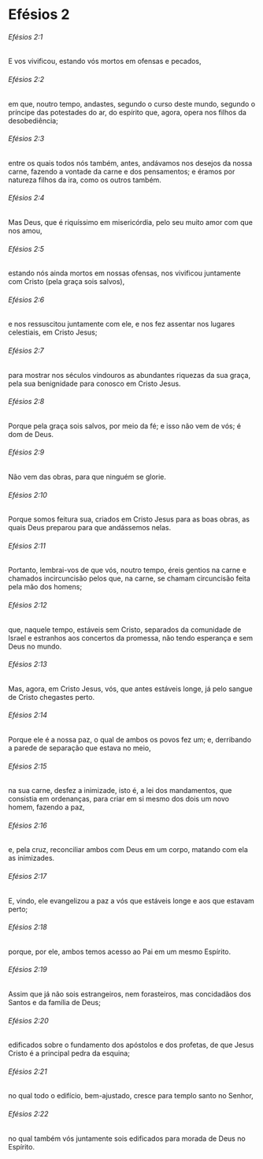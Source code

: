 # Efésios 2

###### Efésios 2:1

E vos vivificou, estando vós mortos em ofensas e pecados,

###### Efésios 2:2

em que, noutro tempo, andastes, segundo o curso deste mundo, segundo o príncipe das potestades do ar, do espírito que, agora, opera nos filhos da desobediência;

###### Efésios 2:3

entre os quais todos nós também, antes, andávamos nos desejos da nossa carne, fazendo a vontade da carne e dos pensamentos; e éramos por natureza filhos da ira, como os outros também.

###### Efésios 2:4

Mas Deus, que é riquíssimo em misericórdia, pelo seu muito amor com que nos amou,

###### Efésios 2:5

estando nós ainda mortos em nossas ofensas, nos vivificou juntamente com Cristo (pela graça sois salvos),

###### Efésios 2:6

e nos ressuscitou juntamente com ele, e nos fez assentar nos lugares celestiais, em Cristo Jesus;

###### Efésios 2:7

para mostrar nos séculos vindouros as abundantes riquezas da sua graça, pela sua benignidade para conosco em Cristo Jesus.

###### Efésios 2:8

Porque pela graça sois salvos, por meio da fé; e isso não vem de vós; é dom de Deus.

###### Efésios 2:9

Não vem das obras, para que ninguém se glorie.

###### Efésios 2:10

Porque somos feitura sua, criados em Cristo Jesus para as boas obras, as quais Deus preparou para que andássemos nelas.

###### Efésios 2:11

Portanto, lembrai-vos de que vós, noutro tempo, éreis gentios na carne e chamados incircuncisão pelos que, na carne, se chamam circuncisão feita pela mão dos homens;

###### Efésios 2:12

que, naquele tempo, estáveis sem Cristo, separados da comunidade de Israel e estranhos aos concertos da promessa, não tendo esperança e sem Deus no mundo.

###### Efésios 2:13

Mas, agora, em Cristo Jesus, vós, que antes estáveis longe, já pelo sangue de Cristo chegastes perto.

###### Efésios 2:14

Porque ele é a nossa paz, o qual de ambos os povos fez um; e, derribando a parede de separação que estava no meio,

###### Efésios 2:15

na sua carne, desfez a inimizade, isto é, a lei dos mandamentos, que consistia em ordenanças, para criar em si mesmo dos dois um novo homem, fazendo a paz,

###### Efésios 2:16

e, pela cruz, reconciliar ambos com Deus em um corpo, matando com ela as inimizades.

###### Efésios 2:17

E, vindo, ele evangelizou a paz a vós que estáveis longe e aos que estavam perto;

###### Efésios 2:18

porque, por ele, ambos temos acesso ao Pai em um mesmo Espírito.

###### Efésios 2:19

Assim que já não sois estrangeiros, nem forasteiros, mas concidadãos dos Santos e da família de Deus;

###### Efésios 2:20

edificados sobre o fundamento dos apóstolos e dos profetas, de que Jesus Cristo é a principal pedra da esquina;

###### Efésios 2:21

no qual todo o edifício, bem-ajustado, cresce para templo santo no Senhor,

###### Efésios 2:22

no qual também vós juntamente sois edificados para morada de Deus no Espírito.

